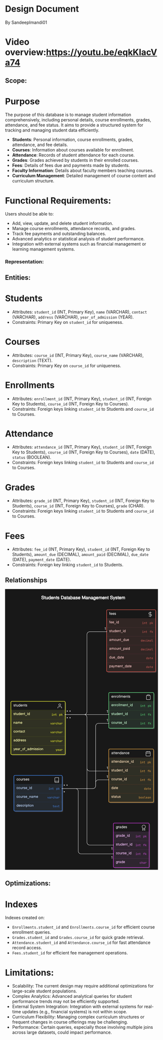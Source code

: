 # Design Document

By SandeepImandi01

# Video overview:https://youtu.be/eqkKIacVa74

## Scope:

# Purpose

The purpose of this database is to manage student information comprehensively, including personal details, course enrollments, grades, attendance, and fee status. It aims to provide a structured system for tracking and managing student data efficiently.
- **Students**: Personal information, course enrollments, grades, attendance, and fee details.
- **Courses**: Information about courses available for enrollment.
- **Attendance**: Records of student attendance for each course.
- **Grades**: Grades achieved by students in their enrolled courses.
- **Fees**: Details of fees due and payments made by students.
- **Faculty Information**: Details about faculty members teaching courses.
- **Curriculum Management**: Detailed management of course content and curriculum structure.

# Functional Requirements:

Users should be able to:
- Add, view, update, and delete student information.
- Manage course enrollments, attendance records, and grades.
- Track fee payments and outstanding balances.
- Advanced analytics or statistical analysis of student performance.
- Integration with external systems such as financial management or learning management systems.

### Representation:

## Entities:

# Students
- Attributes: `student_id` (INT, Primary Key), `name` (VARCHAR), `contact` (VARCHAR), `address` (VARCHAR), `year_of_admission` (YEAR).
- Constraints: Primary Key on `student_id` for uniqueness.

# Courses
- Attributes: `course_id` (INT, Primary Key), `course_name` (VARCHAR), `description` (TEXT).
- Constraints: Primary Key on `course_id` for uniqueness.

# Enrollments
- Attributes: `enrollment_id` (INT, Primary Key), `student_id` (INT, Foreign Key to Students), `course_id` (INT, Foreign Key to Courses).
- Constraints: Foreign keys linking `student_id` to Students and `course_id` to Courses.

# Attendance
- Attributes: `attendance_id` (INT, Primary Key), `student_id` (INT, Foreign Key to Students), `course_id` (INT, Foreign Key to Courses), `date` (DATE), `status` (BOOLEAN).
- Constraints: Foreign keys linking `student_id` to Students and `course_id` to Courses.

# Grades
- Attributes: `grade_id` (INT, Primary Key), `student_id` (INT, Foreign Key to Students), `course_id` (INT, Foreign Key to Courses), `grade` (CHAR).
- Constraints: Foreign keys linking `student_id` to Students and `course_id` to Courses.

# Fees
- Attributes: `fee_id` (INT, Primary Key), `student_id` (INT, Foreign Key to Students), `amount_due` (DECIMAL), `amount_paid` (DECIMAL), `due_date` (DATE), `payment_date` (DATE).
- Constraints: Foreign key linking `student_id` to Students.

## Relationships

![Students Database Management System_ERD](<Students Database Management System_ERD.jpg>)

## Optimizations:

# Indexes

Indexes created on:
- `Enrollments.student_id` and `Enrollments.course_id` for efficient course enrollment queries.
- `Grades.student_id` and `Grades.course_id` for quick grade retrieval.
- `Attendance.student_id` and `Attendance.course_id` for fast attendance record access.
- `Fees.student_id` for efficient fee management operations.

# Limitations:

- Scalability: The current design may require additional optimizations for large-scale student populations.
- Complex Analytics: Advanced analytical queries for student performance trends may not be efficiently supported.
- External System Integration: Integration with external systems for real-time updates (e.g., financial systems) is not within scope.
- Curriculum Flexibility: Managing complex curriculum structures or frequent changes in course offerings may be challenging.
- Performance: Certain queries, especially those involving multiple joins across large datasets, could impact performance.
